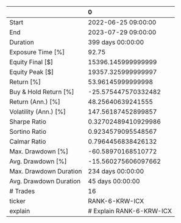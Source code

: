 |                        | 0                        |
|:-----------------------|:-------------------------|
| Start                  | 2022-06-25 09:00:00      |
| End                    | 2023-07-29 09:00:00      |
| Duration               | 399 days 00:00:00        |
| Exposure Time [%]      | 92.75                    |
| Equity Final [$]       | 15396.145999999999       |
| Equity Peak [$]        | 19357.325999999997       |
| Return [%]             | 53.96145999999998        |
| Buy & Hold Return [%]  | -25.575447570332482      |
| Return (Ann.) [%]      | 48.25640639241555        |
| Volatility (Ann.) [%]  | 147.56187452899857       |
| Sharpe Ratio           | 0.32702489410929986      |
| Sortino Ratio          | 0.9234579095548567       |
| Calmar Ratio           | 0.7964456838426132       |
| Max. Drawdown [%]      | -60.58970168510772       |
| Avg. Drawdown [%]      | -15.560275606097662      |
| Max. Drawdown Duration | 234 days 00:00:00        |
| Avg. Drawdown Duration | 45 days 00:00:00         |
| # Trades               | 16                       |
| ticker                 | RANK-6-KRW-ICX           |
| explain                | # Explain RANK-6-KRW-ICX |
